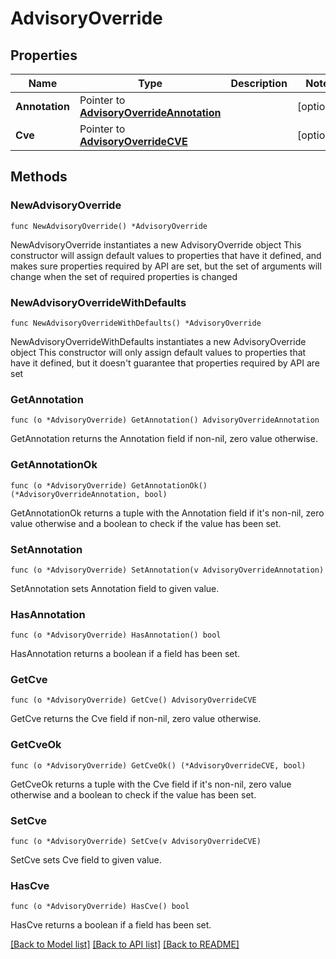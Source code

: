 # AdvisoryOverride

## Properties

Name | Type | Description | Notes
------------ | ------------- | ------------- | -------------
**Annotation** | Pointer to [**AdvisoryOverrideAnnotation**](AdvisoryOverrideAnnotation.md) |  | [optional] 
**Cve** | Pointer to [**AdvisoryOverrideCVE**](AdvisoryOverrideCVE.md) |  | [optional] 

## Methods

### NewAdvisoryOverride

`func NewAdvisoryOverride() *AdvisoryOverride`

NewAdvisoryOverride instantiates a new AdvisoryOverride object
This constructor will assign default values to properties that have it defined,
and makes sure properties required by API are set, but the set of arguments
will change when the set of required properties is changed

### NewAdvisoryOverrideWithDefaults

`func NewAdvisoryOverrideWithDefaults() *AdvisoryOverride`

NewAdvisoryOverrideWithDefaults instantiates a new AdvisoryOverride object
This constructor will only assign default values to properties that have it defined,
but it doesn't guarantee that properties required by API are set

### GetAnnotation

`func (o *AdvisoryOverride) GetAnnotation() AdvisoryOverrideAnnotation`

GetAnnotation returns the Annotation field if non-nil, zero value otherwise.

### GetAnnotationOk

`func (o *AdvisoryOverride) GetAnnotationOk() (*AdvisoryOverrideAnnotation, bool)`

GetAnnotationOk returns a tuple with the Annotation field if it's non-nil, zero value otherwise
and a boolean to check if the value has been set.

### SetAnnotation

`func (o *AdvisoryOverride) SetAnnotation(v AdvisoryOverrideAnnotation)`

SetAnnotation sets Annotation field to given value.

### HasAnnotation

`func (o *AdvisoryOverride) HasAnnotation() bool`

HasAnnotation returns a boolean if a field has been set.

### GetCve

`func (o *AdvisoryOverride) GetCve() AdvisoryOverrideCVE`

GetCve returns the Cve field if non-nil, zero value otherwise.

### GetCveOk

`func (o *AdvisoryOverride) GetCveOk() (*AdvisoryOverrideCVE, bool)`

GetCveOk returns a tuple with the Cve field if it's non-nil, zero value otherwise
and a boolean to check if the value has been set.

### SetCve

`func (o *AdvisoryOverride) SetCve(v AdvisoryOverrideCVE)`

SetCve sets Cve field to given value.

### HasCve

`func (o *AdvisoryOverride) HasCve() bool`

HasCve returns a boolean if a field has been set.


[[Back to Model list]](../README.md#documentation-for-models) [[Back to API list]](../README.md#documentation-for-api-endpoints) [[Back to README]](../README.md)


